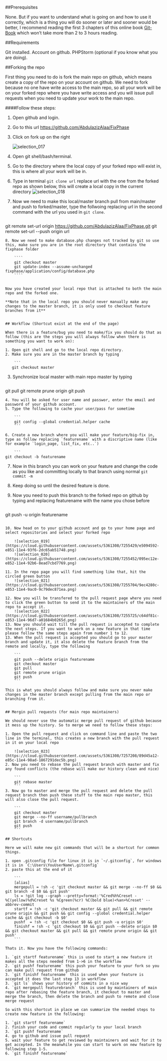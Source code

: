 ##Prerequisites

None. But if you want to understand what is going on and how to use it correctly, which is a thing you will do sooner or later and sooner would be better, I recommend reading the first 3 chapters of this online book [Git-Book](http://git-scm.com/book/en/v2)  which won’t take more than 2 to 3 hours reading.


##Requirements

Git installed.
Account on github.
PHPStorm (optional if you know what you are doing).


##Forking the repo

First thing you need to do is fork the main repo on github, which means create a copy of the repo on your account on github. We need to fork because no one have write access to the main repo, so all your work will be on your forked repo where you have write access and you will issue pull requests when you need to update your work to the main repo.

####Follow these steps:
1. Open github and login.
2. Go to this url https://github.com/AbdulazizAlaa/FixPhase
3. Click on fork up on the right

   ![selection_017](https://cloud.githubusercontent.com/assets/5361308/7254177/1a880f44-e84a-11e4-8a92-8387859179bd.png) 

4. Open git shell/bash/terminal.
5. Go to the directory where the local copy of your forked repo will exist in, this is where all your work will be in.
6. Type in terminal `git clone url` replace url with the one from the forked repo as shown below, this will create a local copy in the current directory
   ![selection_018](https://cloud.githubusercontent.com/assets/5361308/7254489/1c80c4a6-e84c-11e4-8e06-229313a51a8d.png) 
7. Now we need to make this local/master branch pull from main/master and push to forked/master, type the follwoing replacing url in the second command with the url you used in `git clone`.  

    ```
git remote set-url origin https://github.com/AbdulazizAlaa/FixPhase.git
git remote set-url --push origin url
```
8. Now we need to make database.php changes not tracked by git so use this, make sure you are in the root directory that contains the fixphase folder

    ````
    git checkout master
    git update-index --assume-unchanged fixphase/application/config/database.php
    ````


Now you have created your local repo that is attached to both the main repo and the forked one. 

**Note that in the local repo you should never manually make any changes to the master branch, it is only used to checkout feature branches from it**


## Workflow (Shortcut exist at the end of the page)

When there is a feature/bug you need to make/fix you should do that as follow (this are the steps you will always follow when there is something you want to work on):

1. Open git shell and go to the local repo directory.
2. Make sure you are in the master branch by typing 

    ``` 
   git checkout master 
   ``` 
3. Synchronize local master with main repo master by typing 

    ```
git pull
git remote prune origin
git push
```
4. You will be asked for user name and passwor, enter the email and password of your github account.
5. Type the following to cache your user/pass for sometime
    
    ```
    git config --global credential.helper cache
    ```

6. Create a new branch where you will make your feature/big-fix in, type as follow replacing `featurename` with a discriptive name (like for example `login_page, list_fix, etc..`) 

    ```
git checkout -b featurename
```
7. Now in this branch you can work on your feature and change the code as you like and committing locally to that branch using normal `git commit -m` 
8. Keep doing so until the desired feature is done.
9. Now you need to push this branch to the forked repo on github by typing and replacing featurename with the name you chose before

    ```
git push -u origin featurename
```

10. Now head on to your github account and go to your home page and select repositories and select your forked repo

    ![selection_019](https://cloud.githubusercontent.com/assets/5361308/7255429/e5094592-e851-11e4-93f6-2dc65ab51748.png)
    ![selection_020](https://cloud.githubusercontent.com/assets/5361308/7255452/095ec12e-e852-11e4-92b6-8ead7cbd7769.png)

11. In the repo page you will find something like that, hit the circled green button
    ![selection_021](https://cloud.githubusercontent.com/assets/5361308/7255704/9ec4280c-e853-11e4-9ac0-9c79dec871ea.png)

12. Now you will be transfered to the pull request page where you need to click the green button to send it to the maintainers of the main repo to accept it.
    ![selection_022](https://cloud.githubusercontent.com/assets/5361308/7255725/c64df81c-e853-11e4-96d7-a01684b0265d.png)
13. Now you should wait till the pull request is accepted to complete the next steps. If you want to work on a new feature in that time please follow the same steps again from number 1 to 12.
13. When the pull request is accepted you should go to your master branch and update it, it also delete the feature branch from the remote and locally, type the following
  
    ```
    git push --delete origin featurename
    git checkout master
    git pull
    git remote prune origin
    git push
    ```

This is what you should always follow and make sure you never make changes in the master branch except pulling from the main repo or branching from it.


## Mergin pull requests (for main repo maintainers)

We should never use the automatic merge pull request of github because it mess up the history. So to merge we need to follow these steps:

1. Open the pull request and click on command line and paste the two line in the terminal, this creates a new branch with the pull request in it on your local repo

    ![selection_023](https://cloud.githubusercontent.com/assets/5361308/7257208/89d45a12-e85c-11e4-98ad-1867291dec5b.png)
2. Now you need to rebase the pull request branch with master and fix any found conflicts (the rebase will make our history clean and nice)

    ```
    git rebase master
    ```
3. Now go to master and merge the pull request and delete the pull request branch then push these stuff to the main repo master, this will also close the pull request.

    ```
    git checkout master
    git merge --no-ff username/pullbranch
    git branch -d username/pullbranch
    git push
    ```

## Shortcuts

Here we will make new git commands that will be a shortcut for common things.

1. open .gitconfig file for linux it is in `~/.gitconfig`, for windows it is in `C:\Users\YouUserName\.gitconfig`
2. paste this at the end of it

    ```
    [alias]
    mergepull = !sh -c 'git checkout master && git merge --no-ff $0 && git branch -d $0 && git push'
    ls = !git log --graph --pretty=format:'%Cred%h%Creset -%C(yellow)%d%Creset %s %Cgreen(%cr) %C(bold blue)<%an>%Creset' --abbrev-commit
    startf = !sh -c 'git checkout master && git pull && git remote prune origin && git push && git config --global credential.helper cache && git checkout -b $0'
    pushf  = !sh -c 'git checkout $0 && git push -u origin $0' 
    finishf = !sh -c 'git checkout $0 && git push --delete origin $0 && git checkout master && git pull && git remote prune origin && git push'
    ```

Thats it. Now you have the following commands:

1. `git startf featurename` this is used to start a new feature it makes all the steps needed from 1->6 in the workflow
2. `git pushf featurename` this push your feature to your fork so you can make pull request from github
3. `git finishf featurename` this is used when your feature is accepted it does the last step 13 in workflow 
3. `git ls` shows your history of commits in a nice way
4. `git mergepull featurebranch` this is used by maintainers of main repo after rebasing the feature branch, it checkout to master and merge the branch, then delete the branch and push to remote and close merge request

So with this shortcut in place we can summarize the needed steps to create new feature in the following:

1. `git startf featurename`
2. finish your code and commit regularly to your local branch
3. `git pushf featurename`
4. go to github and issue pull request
5. wait your feature to get reviewed by maintainers and wait for it to get accepted. In the meanwhile you can start to work on new feature by following step 1-5.
6. `git finishf featurename`










